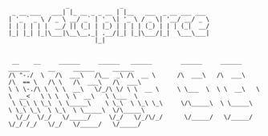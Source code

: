                     _              _                        
     _ __ ___   ___| |_ __ _ _ __ | |__   ___  _ __ ___ ___ 
    | '_ ` _ \ / _ \ __/ _` | '_ \| '_ \ / _ \| '__/ __/ _ \
    | | | | | |  __/ || (_| | |_) | | | | (_) | | | (_|  __/
    |_| |_| |_|\___|\__\__,_| .__/|_| |_|\___/|_|  \___\___|
                            |_|                             


     __    __     ______     ______   ______        ______     ______     ______     __     ______     ______    
    /\ "-./  \   /\  ___\   /\__  _\ /\  __ \      /\  ___\   /\  ___\   /\  == \   /\ \   /\  ___\   /\  ___\   
    \ \ \-./\ \  \ \  __\   \/_/\ \/ \ \  __ \     \ \___  \  \ \  __\   \ \  __<   \ \ \  \ \  __\   \ \___  \  
     \ \_\ \ \_\  \ \_____\    \ \_\  \ \_\ \_\     \/\_____\  \ \_____\  \ \_\ \_\  \ \_\  \ \_____\  \/\_____\ 
      \/_/  \/_/   \/_____/     \/_/   \/_/\/_/      \/_____/   \/_____/   \/_/ /_/   \/_/   \/_____/   \/_____/ 
                                                                                                                                     

